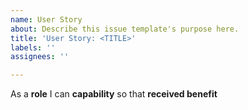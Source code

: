 ```yaml
---
name: User Story
about: Describe this issue template's purpose here.
title: 'User Story: <TITLE>'
labels: ''
assignees: ''

---
```


As a **role** I can **capability** so that **received benefit**
